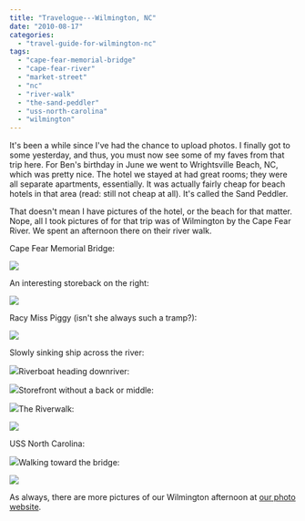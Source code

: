 ```yaml
---
title: "Travelogue---Wilmington, NC"
date: "2010-08-17"
categories: 
  - "travel-guide-for-wilmington-nc"
tags: 
  - "cape-fear-memorial-bridge"
  - "cape-fear-river"
  - "market-street"
  - "nc"
  - "river-walk"
  - "the-sand-peddler"
  - "uss-north-carolina"
  - "wilmington"
---
```


It's been a while since I've had the chance to upload photos. I finally got to some yesterday, and thus, you must now see some of my faves from that trip here. For Ben's birthday in June we went to Wrightsville Beach, NC, which was pretty nice. The hotel we stayed at had great rooms; they were all separate apartments, essentially. It was actually fairly cheap for beach hotels in that area (read: still not cheap at all). It's called the Sand Peddler.

That doesn't mean I have pictures of the hotel, or the beach for that matter. Nope, all I took pictures of for that trip was of Wilmington by the Cape Fear River. We spent an afternoon there on their river walk.

Cape Fear Memorial Bridge:

![](http://www.blastanova.com/photoalbum/Adventures/Wilmington/wilmington14.JPG)

An interesting storeback on the right:

![](http://www.blastanova.com/photoalbum/Adventures/Wilmington/wilmington01.jpg)

Racy Miss Piggy (isn't she always such a tramp?):

![](http://www.blastanova.com/photoalbum/Adventures/Wilmington/wilmington02.JPG)

Slowly sinking ship across the river:

![](http://www.blastanova.com/photoalbum/Adventures/Wilmington/wilmington10.JPG)Riverboat heading downriver:

![](http://www.blastanova.com/photoalbum/Adventures/Wilmington/wilmington08.JPG)Storefront without a back or middle:

![](http://www.blastanova.com/photoalbum/Adventures/Wilmington/wilmington28.JPG)The Riverwalk:

![](http://www.blastanova.com/photoalbum/Adventures/Wilmington/wilmington15.JPG)

USS North Carolina:

![](http://www.blastanova.com/photoalbum/Adventures/Wilmington/wilmington27.JPG)Walking toward the bridge:

![](http://www.blastanova.com/photoalbum/Adventures/Wilmington/wilmington20.JPG)

As always, there are more pictures of our Wilmington afternoon at [our photo website](http://www.blastanova.com/photoalbum/index.html?path=Adventures/Wilmington).
